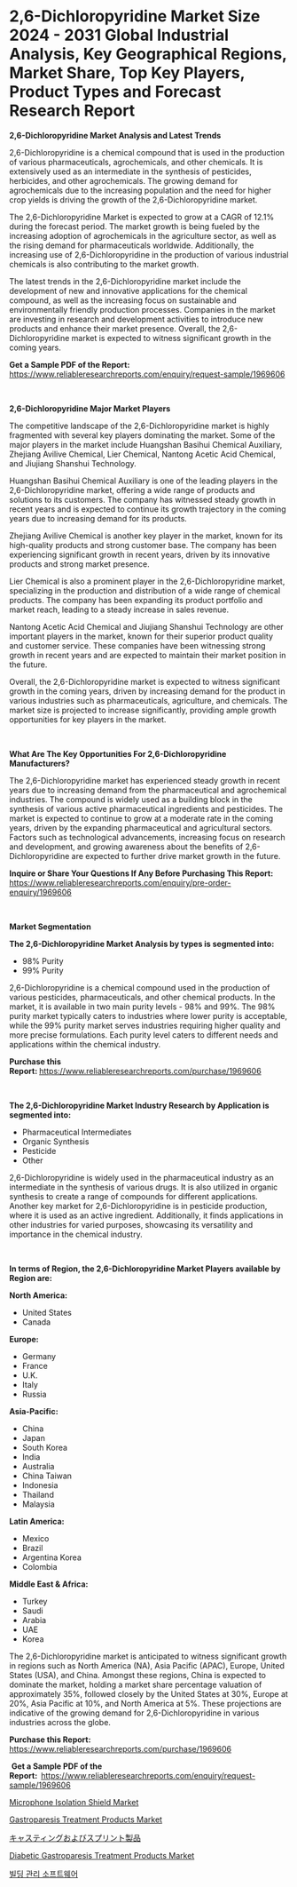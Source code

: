 <p><h1>2,6-Dichloropyridine Market Size 2024 - 2031 Global Industrial Analysis, Key Geographical Regions, Market Share, Top Key Players, Product Types and Forecast Research Report</h1></p><p><strong>2,6-Dichloropyridine Market Analysis and Latest Trends</strong></p>
<p><p>2,6-Dichloropyridine is a chemical compound that is used in the production of various pharmaceuticals, agrochemicals, and other chemicals. It is extensively used as an intermediate in the synthesis of pesticides, herbicides, and other agrochemicals. The growing demand for agrochemicals due to the increasing population and the need for higher crop yields is driving the growth of the 2,6-Dichloropyridine market.</p><p>The 2,6-Dichloropyridine Market is expected to grow at a CAGR of 12.1% during the forecast period. The market growth is being fueled by the increasing adoption of agrochemicals in the agriculture sector, as well as the rising demand for pharmaceuticals worldwide. Additionally, the increasing use of 2,6-Dichloropyridine in the production of various industrial chemicals is also contributing to the market growth.</p><p>The latest trends in the 2,6-Dichloropyridine market include the development of new and innovative applications for the chemical compound, as well as the increasing focus on sustainable and environmentally friendly production processes. Companies in the market are investing in research and development activities to introduce new products and enhance their market presence. Overall, the 2,6-Dichloropyridine market is expected to witness significant growth in the coming years.</p></p>
<p><strong>Get a Sample PDF of the Report:&nbsp;</strong> <a href="https://www.reliableresearchreports.com/enquiry/request-sample/1969606">https://www.reliableresearchreports.com/enquiry/request-sample/1969606</a></p>
<p>&nbsp;</p>
<p><strong>2,6-Dichloropyridine Major Market Players</strong></p>
<p><p>The competitive landscape of the 2,6-Dichloropyridine market is highly fragmented with several key players dominating the market. Some of the major players in the market include Huangshan Basihui Chemical Auxiliary, Zhejiang Avilive Chemical, Lier Chemical, Nantong Acetic Acid Chemical, and Jiujiang Shanshui Technology.</p><p>Huangshan Basihui Chemical Auxiliary is one of the leading players in the 2,6-Dichloropyridine market, offering a wide range of products and solutions to its customers. The company has witnessed steady growth in recent years and is expected to continue its growth trajectory in the coming years due to increasing demand for its products.</p><p>Zhejiang Avilive Chemical is another key player in the market, known for its high-quality products and strong customer base. The company has been experiencing significant growth in recent years, driven by its innovative products and strong market presence.</p><p>Lier Chemical is also a prominent player in the 2,6-Dichloropyridine market, specializing in the production and distribution of a wide range of chemical products. The company has been expanding its product portfolio and market reach, leading to a steady increase in sales revenue.</p><p>Nantong Acetic Acid Chemical and Jiujiang Shanshui Technology are other important players in the market, known for their superior product quality and customer service. These companies have been witnessing strong growth in recent years and are expected to maintain their market position in the future.</p><p>Overall, the 2,6-Dichloropyridine market is expected to witness significant growth in the coming years, driven by increasing demand for the product in various industries such as pharmaceuticals, agriculture, and chemicals. The market size is projected to increase significantly, providing ample growth opportunities for key players in the market.</p></p>
<p>&nbsp;</p>
<p><strong>What Are The Key Opportunities For 2,6-Dichloropyridine Manufacturers?</strong></p>
<p><p>The 2,6-Dichloropyridine market has experienced steady growth in recent years due to increasing demand from the pharmaceutical and agrochemical industries. The compound is widely used as a building block in the synthesis of various active pharmaceutical ingredients and pesticides. The market is expected to continue to grow at a moderate rate in the coming years, driven by the expanding pharmaceutical and agricultural sectors. Factors such as technological advancements, increasing focus on research and development, and growing awareness about the benefits of 2,6-Dichloropyridine are expected to further drive market growth in the future.</p></p>
<p><strong>Inquire or Share Your Questions If Any Before Purchasing This Report:</strong> <a href="https://www.reliableresearchreports.com/enquiry/pre-order-enquiry/1969606">https://www.reliableresearchreports.com/enquiry/pre-order-enquiry/1969606</a></p>
<p>&nbsp;</p>
<p><strong>Market Segmentation</strong></p>
<p><strong>The 2,6-Dichloropyridine Market Analysis by types is segmented into:</strong></p>
<p><ul><li>98% Purity</li><li>99% Purity</li></ul></p>
<p><p>2,6-Dichloropyridine is a chemical compound used in the production of various pesticides, pharmaceuticals, and other chemical products. In the market, it is available in two main purity levels - 98% and 99%. The 98% purity market typically caters to industries where lower purity is acceptable, while the 99% purity market serves industries requiring higher quality and more precise formulations. Each purity level caters to different needs and applications within the chemical industry.</p></p>
<p><strong>Purchase this Report:&nbsp;</strong><a href="https://www.reliableresearchreports.com/purchase/1969606">https://www.reliableresearchreports.com/purchase/1969606</a></p>
<p>&nbsp;</p>
<p><strong>The 2,6-Dichloropyridine Market Industry Research by Application is segmented into:</strong></p>
<p><ul><li>Pharmaceutical Intermediates</li><li>Organic Synthesis</li><li>Pesticide</li><li>Other</li></ul></p>
<p><p>2,6-Dichloropyridine is widely used in the pharmaceutical industry as an intermediate in the synthesis of various drugs. It is also utilized in organic synthesis to create a range of compounds for different applications. Another key market for 2,6-Dichloropyridine is in pesticide production, where it is used as an active ingredient. Additionally, it finds applications in other industries for varied purposes, showcasing its versatility and importance in the chemical industry.</p></p>
<p>&nbsp;</p>
<p><strong>In terms of Region, the 2,6-Dichloropyridine Market Players available by Region are:</strong></p>
<p>
    <p> <strong> North America: </strong>
        <ul>
            <li>United States</li>
            <li>Canada</li>
        </ul>
        </p> 
    <p> <strong> Europe: </strong>
        <ul>
            <li>Germany</li>
            <li>France</li>
            <li>U.K.</li>
            <li>Italy</li>
            <li>Russia</li>
        </ul>
        </p> 
    <p> <strong> Asia-Pacific: </strong>
        <ul>
            <li>China</li>
            <li>Japan</li>
            <li>South Korea</li>
            <li>India</li>
            <li>Australia</li>
            <li>China Taiwan</li>
            <li>Indonesia</li>
            <li>Thailand</li>
            <li>Malaysia</li>
        </ul>
        </p> 
    <p> <strong> Latin America: </strong>
        <ul>
            <li>Mexico</li>
            <li>Brazil</li>
            <li>Argentina Korea</li>
            <li>Colombia</li>
        </ul>
        </p> 
    <p> <strong> Middle East & Africa: </strong>
        <ul>
            <li>Turkey</li>
            <li>Saudi</li>
            <li>Arabia</li>
            <li>UAE</li>
            <li>Korea</li>
        </ul>
    </p>
    </p>
<p><p>The 2,6-Dichloropyridine market is anticipated to witness significant growth in regions such as North America (NA), Asia Pacific (APAC), Europe, United States (USA), and China. Amongst these regions, China is expected to dominate the market, holding a market share percentage valuation of approximately 35%, followed closely by the United States at 30%, Europe at 20%, Asia Pacific at 10%, and North America at 5%. These projections are indicative of the growing demand for 2,6-Dichloropyridine in various industries across the globe.</p></p>
<p><strong>Purchase this Report: </strong><a href="https://www.reliableresearchreports.com/purchase/1969606">https://www.reliableresearchreports.com/purchase/1969606</a></p>
<p>&nbsp;<strong>Get a Sample PDF of the Report:&nbsp;&nbsp;</strong><a href="https://www.reliableresearchreports.com/enquiry/request-sample/1969606">https://www.reliableresearchreports.com/enquiry/request-sample/1969606</a></p>
<p><strong></strong></p>
<p><p><a href="https://view.publitas.com/reportprime-1/microphone-isolation-shield-market-analysis-and-market-size-global-industry-overview-market-segmentation-and-forecast-2024-to-2031/">Microphone Isolation Shield Market</a></p><p><a href="https://mire-aunt-385.notion.site/Gastroparesis-Treatment-Products-Market-Furnish-Information-about-Market-Size-Market-Share-Market--271ccacf61f84aba81180c4effb32ab9">Gastroparesis Treatment Products Market</a></p><p><a href="https://medium.com/@one-cool-chick/%E3%82%AD%E3%83%A3%E3%82%B9%E3%83%86%E3%82%A3%E3%83%B3%E3%82%B0%E3%81%8A%E3%82%88%E3%81%B3%E3%82%B9%E3%83%97%E3%83%AA%E3%83%B3%E3%83%86%E3%82%A3%E3%83%B3%E3%82%B0%E8%A3%BD%E5%93%81%E3%81%AE%E5%B8%82%E5%A0%B4%E5%8B%95%E5%90%91%E3%81%A8%E5%B8%82%E5%A0%B4%E5%88%86%E6%9E%90%E3%81%AF-2024%E5%B9%B4%E3%81%8B%E3%82%892031%E5%B9%B4%E3%81%BE%E3%81%A7%E3%81%AE%E6%9C%9F%E9%96%93%E3%81%AB%E4%BA%88%E6%B8%AC%E3%81%95%E3%82%8C%E3%81%A6%E3%81%84%E3%81%BE%E3%81%99-a6afd2cf2073">キャスティングおよびスプリント製品</a></p><p><a href="https://butternut-bug-553.notion.site/Diabetic-Gastroparesis-Treatment-Products-Market-Research-Report-Reveals-The-Latest-Trends-And-Oppor-b7b9a89ceec44d87a3a30aee97ad5fce">Diabetic Gastroparesis Treatment Products Market</a></p><p><a href="https://medium.com/@nedkammnacaw/%EA%B1%B4%EB%AC%BC-%EA%B4%80%EB%A6%AC-%EC%86%8C%ED%94%84%ED%8A%B8%EC%9B%A8%EC%96%B4-%EC%8B%9C%EC%9E%A5-2031%EB%85%84%EA%B9%8C%EC%A7%80%EC%9D%98-%EB%8F%99%ED%96%A5-%EC%98%88%EC%B8%A1-%EB%B0%8F-%EA%B2%BD%EC%9F%81-%EB%B6%84%EC%84%9D-af12f78373c2">빌딩 관리 소프트웨어</a></p></p>
